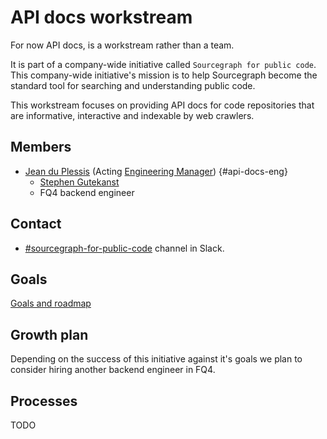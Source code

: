 # API docs workstream

For now API docs, is a workstream rather than a team.  

It is part of a company-wide initiative called `Sourcegraph for public code`.  
This company-wide initiative's mission is to help Sourcegraph become the standard tool for searching and understanding public code.

This workstream focuses on providing API docs for code repositories that are informative, interactive and indexable by web crawlers.

## Members

- [Jean du Plessis](../../../../company/team/index.md#jean-du-plessis-he-him) (Acting [Engineering Manager](../../roles.md#engineering-manager)) {#api-docs-eng}
  - [Stephen Gutekanst](../../../../company/team/index.md#stephen-gutekanst)
  - FQ4 backend engineer

## Contact

- [#sourcegraph-for-public-code](https://sourcegraph.slack.com/archives/C01PXV54BH9) channel in Slack.

## Goals

[Goals and roadmap](goals.md)

## Growth plan

Depending on the success of this initiative against it's goals we plan to consider hiring another backend engineer in FQ4.

## Processes

TODO
